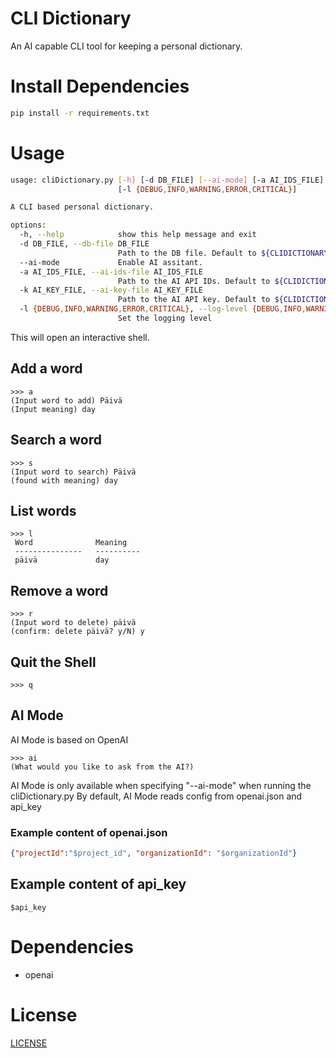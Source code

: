 # CLI Dictionary

An AI capable CLI tool for keeping a personal dictionary.

# Install Dependencies

```bash
pip install -r requirements.txt
```

# Usage

```bash
usage: cliDictionary.py [-h] [-d DB_FILE] [--ai-mode] [-a AI_IDS_FILE] [-k AI_KEY_FILE]
                        [-l {DEBUG,INFO,WARNING,ERROR,CRITICAL}]

A CLI based personal dictionary.

options:
  -h, --help            show this help message and exit
  -d DB_FILE, --db-file DB_FILE
                        Path to the DB file. Default to ${CLIDICTIONARY_DIR}/cli.db
  --ai-mode             Enable AI assitant.
  -a AI_IDS_FILE, --ai-ids-file AI_IDS_FILE
                        Path to the AI API IDs. Default to ${CLIDICTIONARY_DIR}/openai.json
  -k AI_KEY_FILE, --ai-key-file AI_KEY_FILE
                        Path to the AI API key. Default to ${CLIDICTIONARY_DIR}/api_key
  -l {DEBUG,INFO,WARNING,ERROR,CRITICAL}, --log-level {DEBUG,INFO,WARNING,ERROR,CRITICAL}
                        Set the logging level
```

This will open an interactive shell.

## Add a word
```
>>> a
(Input word to add) Päivä
(Input meaning) day
```

## Search a word
```
>>> s
(Input word to search) Päivä
(found with meaning) day
```

## List words
```
>>> l
 Word              Meaning
 ---------------   ----------
 päivä             day
```

## Remove a word
```
>>> r
(Input word to delete) päivä
(confirm: delete päivä? y/N) y
```

## Quit the Shell
```
>>> q
```

## AI Mode

AI Mode is based on OpenAI

```
>>> ai
(What would you like to ask from the AI?)
```

AI Mode is only available when specifying "--ai-mode" when running the cliDictionary.py
By default, AI Mode reads config from openai.json and api\_key

### Example content of openai.json

```json
{"projectId":"$project_id", "organizationId": "$organizationId"}
```

## Example content of api\_key

```
$api_key
```


# Dependencies

* openai

# License
[LICENSE](LICENSE)
